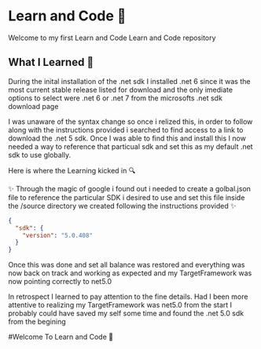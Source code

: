# Learn and Code :space_invader:
Welcome to my first Learn and Code Learn and Code repository

## What I Learned :scroll:
During the inital installation of the .net sdk I installed .net 6 since it was the most current stable release listed for download and the only imediate options to select were .net 6 or .net 7 from the microsofts .net sdk download page

I was unaware of the syntax change so once i relized this, in order to follow along with the instructions provided i searched to find access to a link to download the .net 5 sdk. Once I was able to find this and install this I now needed a way to reference that particual sdk and set this as my default .net sdk to use globally.

Here is where the Learning kicked in :mag:

:sparkles: Through the magic of google i found out i needed to create a golbal.json file to reference the particular SDK i desired to use and set this file inside the /source directory we created following the instructions provided :sparkles:


``` json
{
  "sdk": {
    "version": "5.0.408"
  }
}
```
Once this was done and set all balance was restored and everything was now back on track and working as expected and my TargetFramework was now pointing correctly to net5.0 

In retrospect I learned to pay attention to the fine details. Had I been more attentive to realizing my TargetFramework was net5.0 from the start I probably could have saved my self some time and found the .net 5.0 sdk from the begining 

#Welcome To Learn and Code :saxophone:



